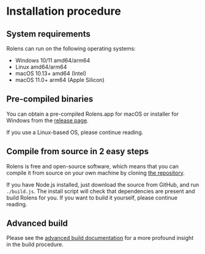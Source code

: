 # Installation procedure

## System requirements

Rolens can run on the following operating systems:

* Windows 10/11 amd64/arm64
* Linux amd64/arm64
* macOS 10.13+ amd64 (Intel)
* macOS 11.0+ arm64 (Apple Silicon)

## Pre-compiled binaries

You can obtain a pre-compiled Rolens.app for macOS or installer for Windows from the [release page](https://github.com/garraflavatra/rolens/releases/latest).

If you use a Linux-based OS, please continue reading.

## Compile from source in 2 easy steps

Rolens is free and open-source software, which means that you can compile it from source on your own machine by cloning [the repository](https://github.com/garraflavatra/rolens).

If you have Node.js installed, just download the source from GitHub, and run `./build.js`. The install script will check that dependencies are present and build Rolens for you. If you want to build it yourself, please continue reading.

## Advanced build

Please see the [advanced build documentation](https://garraflavatra.github.io/rolens/development/advanced-build/) for a more profound insight in the build procedure.
